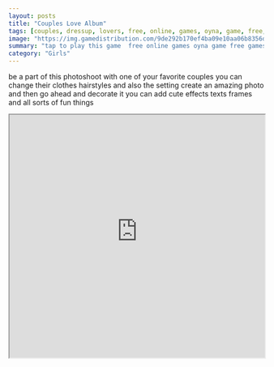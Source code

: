 ```yaml
---
layout: posts
title: "Couples Love Album"
tags: [couples, dressup, lovers, free, online, games, oyna, game, free, games, play, play, games]
image: "https://img.gamedistribution.com/9de292b170ef4ba09e10aa06b8356d62-512x384.jpeg"
summary: "tap to play this game  free online games oyna game free games play play games"
category: "Girls"
---
```


be a part of this photoshoot with one of your favorite couples you can change their clothes hairstyles and also the setting create an amazing photo and then go ahead and decorate it you can add cute effects texts frames and all sorts of fun things

<iframe width="100%" height="480px;" src="https://html5.gamedistribution.com/9de292b170ef4ba09e10aa06b8356d62/"></iframe>
